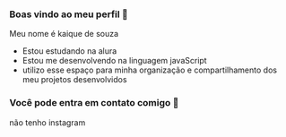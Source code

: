 ### Boas vindo ao meu perfil 🚗

Meu nome é kaique de souza

- Estou estudando na alura
- Estou me desenvolvendo na linguagem javaScript
- utilizo esse espaço para minha organização e compartilhamento dos meu projetos desenvolvidos

### Você pode entra em contato comigo 🏁

não tenho instagram
